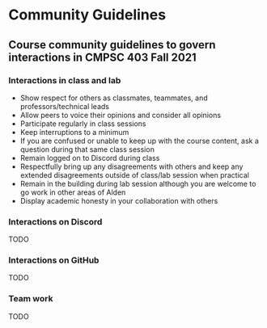 # Community Guidelines

## Course community guidelines to govern interactions in CMPSC 403 Fall 2021

### Interactions in class and lab

- Show respect for others as classmates, teammates, and professors/technical leads
- Allow peers to voice their opinions and consider all opinions
- Participate regularly in class sessions
- Keep interruptions to a minimum
- If you are confused or unable to keep up with the course content, ask a question during that same class session
- Remain logged on to Discord during class
- Respectfully bring up any disagreements with others and keep any extended disagreements outside of class/lab session when practical
- Remain in the building during lab session although you are welcome to go work in other areas of Alden
- Display academic honesty in your collaboration with others

### Interactions on Discord

TODO

### Interactions on GitHub

TODO

### Team work

TODO

